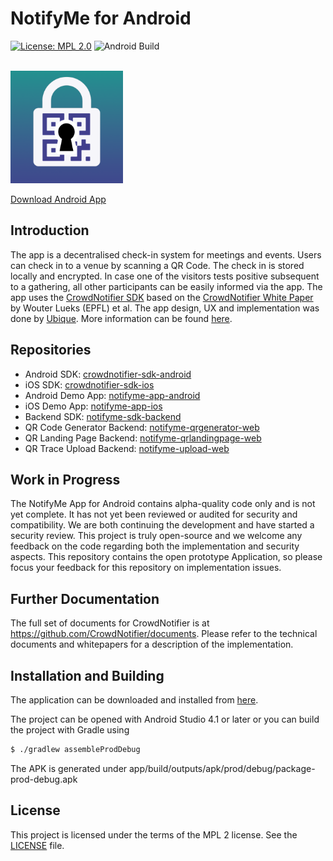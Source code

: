 # NotifyMe for Android

[![License: MPL 2.0](https://img.shields.io/badge/License-MPL%202.0-brightgreen.svg)](https://github.com/notifyme-app/notifyme-app-android/blob/master/LICENSE)
![Android Build](https://github.com/notifyme-app/notifyme-app-android/workflows/Android%20Build/badge.svg)

<br />
<div align="left">
  <img width="180" height="180" src="app/src/main/app_icon-playstore.png" />
  <br />
</div>

[Download Android App](https://install.appcenter.ms/orgs/n2step/apps/n2step-app-android/distribution_groups/internal)

## Introduction

The app is a decentralised check-in system for meetings and events. Users can check in to a venue by scanning a QR Code. The check in is stored locally and encrypted. In case one of the visitors tests positive subsequent to a gathering, all other participants can be easily informed via the app. The app uses the [CrowdNotifier SDK](https://github.com/CrowdNotifier/crowdnotifier-sdk-android) based on the [CrowdNotifier White Paper](https://github.com/CrowdNotifier/documents) by Wouter Lueks (EPFL) et al. The app design, UX and implementation was done by [Ubique](https://ubique.ch/). More information can be found [here](https://notify-me.ch).

## Repositories
* Android SDK: [crowdnotifier-sdk-android](https://github.com/CrowdNotifier/crowdnotifier-sdk-android)
* iOS SDK: [crowdnotifier-sdk-ios](https://github.com/CrowdNotifier/crowdnotifier-sdk-ios)
* Android Demo App: [notifyme-app-android](https://github.com/notifyme-app/notifyme-app-android)
* iOS Demo App: [notifyme-app-ios](https://github.com/notifyme-app/notifyme-app-ios)
* Backend SDK: [notifyme-sdk-backend](https://github.com/notifyme-app/notifyme-sdk-backend)
* QR Code Generator Backend: [notifyme-qrgenerator-web](https://github.com/notifyme-app/notifyme-qrgenerator-web)
* QR Landing Page Backend: [notifyme-qrlandingpage-web](https://github.com/notifyme-app/notifyme-qrlandingpage-web)
* QR Trace Upload Backend: [notifyme-upload-web](https://github.com/notifyme-app/notifyme-upload-web)

## Work in Progress
The NotifyMe App for Android contains alpha-quality code only and is not yet complete. It has not yet been reviewed or audited for security and compatibility. We are both continuing the development and have started a security review. This project is truly open-source and we welcome any feedback on the code regarding both the implementation and security aspects.
This repository contains the open prototype Application, so please focus your feedback for this repository on implementation issues.

## Further Documentation
The full set of documents for CrowdNotifier is at https://github.com/CrowdNotifier/documents. Please refer to the technical documents and whitepapers for a description of the implementation.

## Installation and Building

The application can be downloaded and installed from  [here](https://install.appcenter.ms/orgs/n2step/apps/n2step-app-android/distribution_groups/internal).

The project can be opened with Android Studio 4.1 or later or you can build the project with Gradle using
```sh
$ ./gradlew assembleProdDebug
```
The APK is generated under app/build/outputs/apk/prod/debug/package-prod-debug.apk

## License
This project is licensed under the terms of the MPL 2 license. See the [LICENSE](LICENSE) file.
